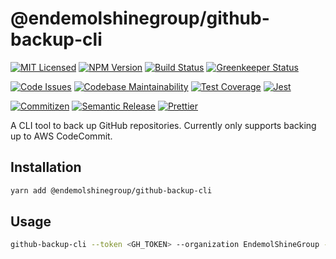 # @endemolshinegroup/github-backup-cli

[![MIT Licensed][icon-license]][link-license]
[![NPM Version][icon-npm]][link-npm]
[![Build Status][icon-ci]][link-ci]
[![Greenkeeper Status][icon-greenkeeper]][link-greenkeeper]

[![Code Issues][icon-issues]][link-issues]
[![Codebase Maintainability][icon-maintainability]][link-maintainability]
[![Test Coverage][icon-coverage]][link-coverage]
[![Jest][icon-jest]][link-jest]

[![Commitizen][icon-commitizen]][link-commitizen]
[![Semantic Release][icon-semantic-release]][link-semantic-release]
[![Prettier][icon-prettier]][link-prettier]

A CLI tool to back up GitHub repositories. Currently only supports backing up to AWS CodeCommit.

## Installation

```bash
yarn add @endemolshinegroup/github-backup-cli
```

## Usage

```bash
github-backup-cli --token <GH_TOKEN> --organization EndemolShineGroup --region us-east-1
```

[icon-license]: https://img.shields.io/github/license/EndemolShineGroup/github-backup-cli.svg?longCache=true&style=flat-square
[link-license]: LICENSE
[icon-npm]: https://img.shields.io/npm/v/@endemolshinegroup/github-backup-cli.svg?longCache=true&style=flat-square
[link-npm]: https://www.npmjs.com/package/@endemolshinegroup/github-backup-cli
[icon-ci]: https://img.shields.io/travis/com/EndemolShineGroup/github-backup-cli.svg?longCache=true&style=flat-square
[link-ci]: https://travis-ci.com/EndemolShineGroup/github-backup-cli
[icon-greenkeeper]: https://img.shields.io/badge/greenkeeper-enabled-brightgreen.svg?longCache=true&style=flat-square
[link-greenkeeper]: https://greenkeeper.io/

[icon-issues]: https://img.shields.io/codeclimate/issues/EndemolShineGroup/github-backup-cli.svg?longCache=true&style=flat-square
[link-issues]: https://codeclimate.com/github/EndemolShineGroup/github-backup-cli/issues
[icon-maintainability]: https://img.shields.io/codeclimate/maintainability/EndemolShineGroup/github-backup-cli.svg?longCache=true&style=flat-square
[link-maintainability]: https://codeclimate.com/github/EndemolShineGroup/github-backup-cli
[icon-coverage]: https://img.shields.io/codecov/c/github/EndemolShineGroup/github-backup-cli/develop.svg?longCache=true&style=flat-square
[link-coverage]: https://codecov.io/gh/EndemolShineGroup/github-backup-cli

[icon-jest]: https://img.shields.io/badge/tested_with-jest-99424f.svg?longCache=true&style=flat-square
[link-jest]: https://jestjs.io/

[icon-commitizen]: https://img.shields.io/badge/commitizen-friendly-brightgreen.svg?longCache=true&style=flat-square
[link-commitizen]: http://commitizen.github.io/cz-cli/
[icon-semantic-release]: https://img.shields.io/badge/%20%20%F0%9F%93%A6%F0%9F%9A%80-semantic--release-e10079.svg?longCache=true&style=flat-square
[link-semantic-release]: https://semantic-release.gitbooks.io/semantic-release/
[icon-prettier]: https://img.shields.io/badge/code_style-prettier-ff69b4.svg?longCache=true&style=flat-square
[link-prettier]: https://prettier.io/

